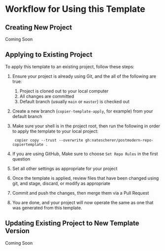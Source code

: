 # Workflow for Using this Template

## Creating New Project

Coming Soon

## Applying to Existing Project

To apply this template to an existing project, follow these steps:

1. Ensure your project is already using Git, and the all of the following are true:
   1. Project is cloned out to your local computer
   1. All changes are committed
   1. Default branch (usually `main` or `master`) is checked out
1. Create a new branch (`copier-template-apply`, for example) from your default branch
1. Make sure your shell is in the project root, then run the following in order to apply the template to your local project:

   ```shell
    copier copy --trust --overwrite gh:natescherer/postmodern-repo-copiertemplate .
   ```

1. If you are using GitHub, Make sure to choose `Set Repo Rules` in the first question
1. Set all other settings as appropriate for your project
1. Once the template is applied, review files that have been changed using git, and stage, discard, or modify as appropriate
1. Commit and push the changes, then merge them via a Pull Request
1. You are done, and your project will now operate the same as one that was generated from this template.

## Updating Existing Project to New Template Version

Coming Soon
